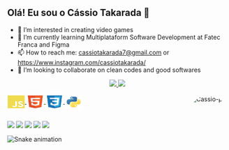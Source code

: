 ## Olá! Eu sou o Cássio Takarada 👋

- 👀 I’m interested in creating video games
- 🌱 I’m currently learning Multiplataform Software Development at Fatec Franca and Figma
- 📫 How to reach me: cassiotakarada7@gmail.com or https://www.instagram.com/cassiotakarada/
- 💞️ I’m looking to collaborate on clean codes and good softwares

<!--
- 🔭 I’m currently working on ...
- 👯 I’m looking to collaborate on ...
- 🤔 I’m looking for help with ...
- 💬 Ask me about ...
- ⚡ Fun fact: ...
-->

<div align="center">
  <a href="https://github.com/cassiotakarada">
  <img height="150em" src="https://github-readme-stats.vercel.app/api?username=cassiotakarada&show_icons=true&theme=dark&include_all_commits=true&count_private=true"/>
  <img height="150em" src="https://github-readme-stats.vercel.app/api/top-langs/?username=cassiotakarada&layout=compact&langs_count=7&theme=dark"/>
</div>
<div style="display: inline_block"><br>
  <img align="center" alt="Rafa-Js" height="30" width="40" src="https://raw.githubusercontent.com/devicons/devicon/master/icons/javascript/javascript-plain.svg">
  <img align="center" alt="Rafa-HTML" height="30" width="40" src="https://raw.githubusercontent.com/devicons/devicon/master/icons/html5/html5-original.svg">
  <img align="center" alt="Rafa-CSS" height="30" width="40" src="https://raw.githubusercontent.com/devicons/devicon/master/icons/css3/css3-original.svg">
  <img align="center" alt="Rafa-Python" height="30" width="40" src="https://raw.githubusercontent.com/devicons/devicon/master/icons/python/python-original.svg">
  <img align="right" alt="Cassio-pic" height="150" style="border-radius:50px;" src="https://cdn.discordapp.com/attachments/1032349476133810238/1032352887893930095/penguin-252_512.gif">
</div>
  
  ##
 
<div> 
  <a href="https://instagram.com/cassiotakarada" target="_blank"><img src="https://img.shields.io/badge/-Instagram-%23E4405F?style=for-the-badge&logo=instagram&logoColor=white" target="_blank"></a>
 	<a href="https://www.twitch.tv/cassiotakarada" target="_blank"><img src="https://img.shields.io/badge/Twitch-9146FF?style=for-the-badge&logo=twitch&logoColor=white" target="_blank"></a>
 <a href="https://discord.gg/WY4UG3BK" target="_blank"><img src="https://img.shields.io/badge/Discord-7289DA?style=for-the-badge&logo=discord&logoColor=white" target="_blank"></a> 
  <a href = "mailto:cassiotakarada7@gmail.com"><img src="https://img.shields.io/badge/-Gmail-%23333?style=for-the-badge&logo=gmail&logoColor=white" target="_blank"></a>
  <a href="https://www.linkedin.com/in/cassiotakarada7" target="_blank"><img src="https://img.shields.io/badge/-LinkedIn-%230077B5?style=for-the-badge&logo=linkedin&logoColor=white" target="_blank"></a> 
 
  ![Snake animation](https://github.com/cassiotakarada/CassioTakarada/blob/output/github-contribution-grid-snake.svg)
 
</div>

